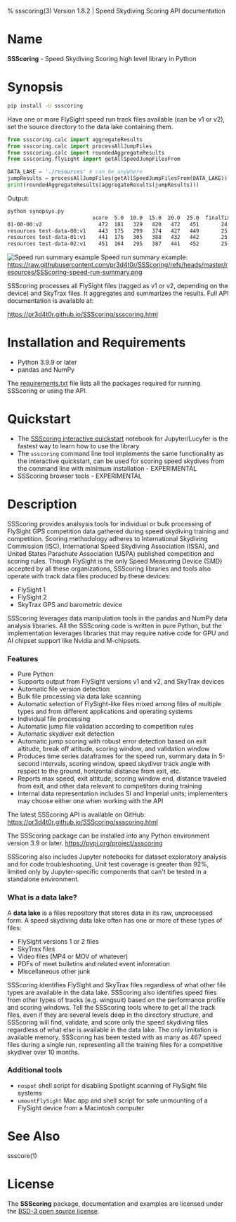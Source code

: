 % ssscoring(3) Version 1.8.2 | Speed Skydiving Scoring API documentation

Name
====

**SSScoring** - Speed Skydiving Scoring high level library in Python


Synopsis
========
```bash
pip install -U ssscoring
```

Have one or more FlySight speed run track files available (can be v1 or v2), set
the source directory to the data lake containing them.

```python
from ssscoring.calc import aggregateResults
from ssscoring.calc import processAllJumpFiles
from ssscoring.calc import roundedAggregateResults
from ssscoring.flysight import getAllSpeedJumpFilesFrom

DATA_LAKE = './resources' # can be anywhere
jumpResults = processAllJumpFiles(getAllSpeedJumpFilesFrom(DATA_LAKE))
print(roundedAggregateResults(aggregateResults(jumpResults)))
```

Output:

```bash
python synopsys.py
                           score  5.0  10.0  15.0  20.0  25.0  finalTime  maxSpeed
01-00-00:v2                  472  181   329   420   472   451       24.7       475
resources test-data-00:v1    443  175   299   374   427   449       25.0       449
resources test-data-01:v1    441  176   305   388   432   442       25.0       442
resources test-data-02:v1    451  164   295   387   441   452       25.0       453
```

![Speed run summary example](https://github.com/pr3d4t0r/SSScoring/blob/master/resources/SSScoring-speed-run-summary.png?raw=true)
Speed run summary example:
https://raw.githubusercontent.com/pr3d4t0r/SSScoring/refs/heads/master/resources/SSScoring-speed-run-summary.png

SSScoring processes all FlySight files (tagged as v1 or v2, depending on the
device) and SkyTrax files.  It aggregates and summarizes the results.  Full
API documentation is available at:

https://pr3d4t0r.github.io/SSScoring/ssscoring.html


Installation and Requirements
=============================

- Python 3.9.9 or later
- pandas and NumPy

The [requirements.txt](./requirements.txt) file lists all the packages required
for running SSScoring or using the API.


Quickstart
==========

- The [SSScoring interactive quickstart](./quickstart.ipynb) notebook for
  Jupyter/Lucyfer is the fastest way to learn how to use the library
- The `ssscoring` command line tool implements the same functionality as the
  interactive quickstart, can be used for scoring speed skydives from the
  command line with minimum installation - EXPERIMENTAL
- SSScoring browser tools - EXPERIMENTAL


Description
===========
SSScoring provides analsysis tools for individual or bulk processing of FlySight
GPS competition data gathered during speed skydiving training and competition.
Scoring methodology adheres to International Skydiving Commission (ISC),
International Speed Skydiving Association (ISSA), and United States Parachute
Association (USPA) published competition and scoring rules.  Though FlySight is
the only Speed Measuring Device (SMD) accepted by all these organizations,
SSScoring libraries and tools also operate with track data files produced by
these devices:

- FlySight 1
- FlySight 2
- SkyTrax GPS and barometric device

SSScoring leverages data manipulation tools in the pandas and NumPy data
analysis libraries.  All the SSScoring code is written in pure Python, but the
implementation leverages libraries that may require native code for GPU and AI
chipset support like Nvidia and M-chipsets.


### Features

- Pure Python
- Supports output from FlySight versions v1 and v2, and SkyTrax devices
- Automatic file version detection
- Bulk file processing via data lake scanning
- Automatic selection of FlySight-like files mixed among files of multiple types
  and from different applications and operating systems
- Individual file processing
- Automatic jump file validation according to competition rules
- Automatic skydiver exit detection
- Automatic jump scoring with robust error detection based on exit altitude,
  break off altitude, scoring window, and validation window
- Produces time series dataframes for the speed run, summary data in 5-second
  intervals, scoring window, speed skydiver track angle with respect to the
  ground, horizontal distance from exit, etc.
- Reports max speed, exit altitude, scoring window end, distance traveled from
  exit, and other data relevant to competitors during training
- Internal data representation includes SI and Imperial units; implementers may
  choose either one when working with the API

The latest SSScoring API is available on GitHub:
https://pr3d4t0r.github.io/SSScoring/ssscoring.html

The SSScoring package can be installed into any Python environment version 3.9
or later.
https://pypi.org/project/ssscoring

SSScoring also includes Jupyter notebooks for dataset exploratory analysis and
for code troubleshooting.  Unit test coverage is greater than 92%, limited only
by Jupyter-specific components that can't be tested in a standalone environment.


### What is a data lake?

A **data lake** is a files repository that stores data in its raw, unprocessed
form.  A speed skydiving data lake often has one or more of these types of
files:

- FlySight versions 1 or 2 files
- SkyTrax files
- Video files (MP4 or MOV of whatever)
- PDFs of meet bulletins and related event information
- Miscellaneous other junk

SSScoring identifies FlySight and SkyTrax files regardless of what other file
types are available in the data lake.  SSScoring also identifies speed files
from other types of tracks (e.g. wingsuit) based on the performance profile and
scoring windows.  Tell the SSScoring tools where to get all the track files,
even if they are several levels deep in the directory structure, and SSScoring
will find, validate, and score only the speed skydiving files regardless of what
else is available in the data lake.  The only limitation is available memory.
SSScoring has been tested with as many as 467 speed files during a single run,
representing all the training files for a competitive skydiver over 10 months.


### Additional tools

- `nospot` shell script for disabling Spotlight scanning of FlySight file
  systems
- `umountFlySight` Mac app and shell script for safe unmounting of a FlySight
  device from a Macintosh computer


See Also
========
ssscore(1)


License
=======
The **SSScoring** package, documentation and examples are licensed under the
[BSD-3 open source license](https://github.com/pr3d4t0r/SSScoring/blob/master/LICENSE.txt).

